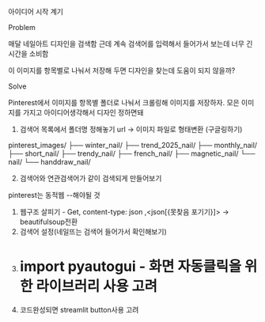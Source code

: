아이디어 시작 계기

Problem

매달 네일아트 디자인을 검색함 
근데 계속 검색어를 입력해서 들어가서 보는데 
너무 긴시간을 소비함

이 이미지를 항목별로 나눠서 저장해 두면 
디자인을 찾는데 도움이 되지 않을까?


Solve

Pinterest에서 이미지를 항목별 폴더로 나눠서 크롤링해 이미지를 저장하자.
모은 이미지를 가지고 아이디어생각해서 디자인 정하면돼

1. 검색어 목록에서 폴더명 정해놓기
url -> 이미지 파일로 형태변환 (구글링하기)

pinterest_images/
    ├── winter_nail/
    ├── trend_2025_nail/
    ├── monthly_nail/
    ├── short_nail/
    ├── trendy_nail/
    ├── french_nail/
    ├── magnetic_nail/
    └── nail/
    └── handdraw_nail/

2. 검색어와 연관검색어가 같이 검색되게 만들어보기


pinterest는 동적웹
--해야될 것

 1. 웹구조 살피기  - Get, content-type: json ,<json[{못찾음 포기기}]>  -> beautifulsoup전환
 2. 검색어 설정(네일뜨는 검색어 들어가서 확인해보기)
 3. # import pyautogui - 화면 자동클릭을 위한 라이브러리 사용 고려
 4. 코드완성되면 streamlit button사용 고려
